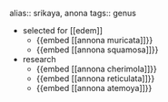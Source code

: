 alias:: srikaya, anona
tags:: genus

- selected for [[edem]]
	- {{embed [[annona muricata]]}}
	- {{embed [[annona squamosa]]}}
- research
	- {{embed [[annona cherimola]]}}
	- {{embed [[annona reticulata]]}}
	- {{embed [[annona atemoya]]}}